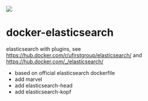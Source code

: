 [![](https://images.microbadger.com/badges/image/ufirstgroup/elasticsearch.svg)](https://microbadger.com/images/ufirstgroup/elasticsearch "Get your own image badge on microbadger.com")

# docker-elasticsearch

elasticsearch with plugins, see https://hub.docker.com/r/ufirstgroup/elasticsearch/ and https://hub.docker.com/_/elasticsearch/

* based on official elasticsearch dockerfile
* add marvel
* add elasticsearch-head
* add elasticsearch-kopf
